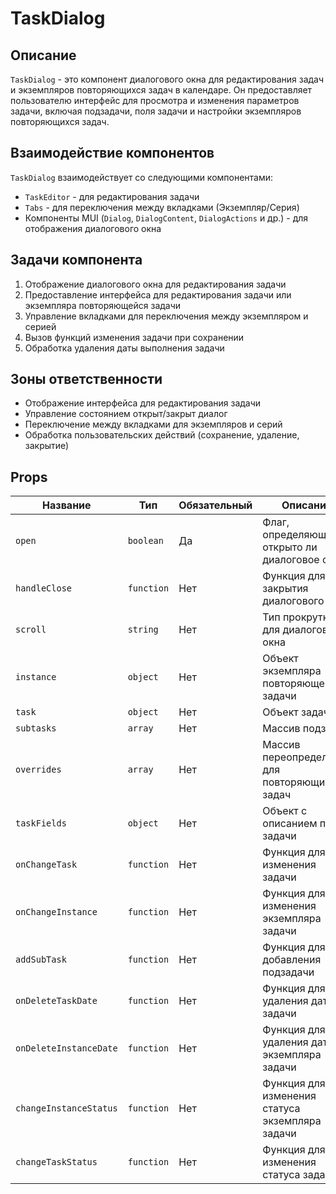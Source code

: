 # TaskDialog

## Описание

`TaskDialog` - это компонент диалогового окна для редактирования задач и экземпляров повторяющихся задач в календаре. Он предоставляет пользователю интерфейс для просмотра и изменения параметров задачи, включая подзадачи, поля задачи и настройки экземпляров повторяющихся задач.

## Взаимодействие компонентов

`TaskDialog` взаимодействует со следующими компонентами:
- `TaskEditor` - для редактирования задачи
- `Tabs` - для переключения между вкладками (Экземпляр/Серия)
- Компоненты MUI (`Dialog`, `DialogContent`, `DialogActions` и др.) - для отображения диалогового окна

## Задачи компонента

1. Отображение диалогового окна для редактирования задачи
2. Предоставление интерфейса для редактирования задачи или экземпляра повторяющейся задачи
3. Управление вкладками для переключения между экземпляром и серией
4. Вызов функций изменения задачи при сохранении
5. Обработка удаления даты выполнения задачи

## Зоны ответственности

- Отображение интерфейса для редактирования задачи
- Управление состоянием открыт/закрыт диалог
- Переключение между вкладками для экземпляров и серий
- Обработка пользовательских действий (сохранение, удаление, закрытие)

## Props

| Название | Тип | Обязательный | Описание |
|----------|-----|-------------|----------|
| `open` | `boolean` | Да | Флаг, определяющий, открыто ли диалоговое окно |
| `handleClose` | `function` | Нет | Функция для закрытия диалогового окна |
| `scroll` | `string` | Нет | Тип прокрутки для диалогового окна |
| `instance` | `object` | Нет | Объект экземпляра повторяющейся задачи |
| `task` | `object` | Нет | Объект задачи |
| `subtasks` | `array` | Нет | Массив подзадач |
| `overrides` | `array` | Нет | Массив переопределений для повторяющихся задач |
| `taskFields` | `object` | Нет | Объект с описанием полей задачи |
| `onChangeTask` | `function` | Нет | Функция для изменения задачи |
| `onChangeInstance` | `function` | Нет | Функция для изменения экземпляра задачи |
| `addSubTask` | `function` | Нет | Функция для добавления подзадачи |
| `onDeleteTaskDate` | `function` | Нет | Функция для удаления даты задачи |
| `onDeleteInstanceDate` | `function` | Нет | Функция для удаления даты экземпляра задачи |
| `changeInstanceStatus` | `function` | Нет | Функция для изменения статуса экземпляра задачи |
| `changeTaskStatus` | `function` | Нет | Функция для изменения статуса задачи |